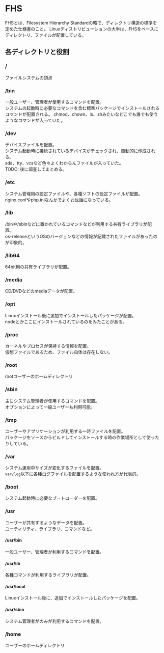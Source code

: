 # FHS

FHSとは、Filesystem Hierarchy Standardの略で、ディレクトリ構造の標準を定めた仕様書のこと。
Linuxディストリビューションの大半は、FHSをベースにディレクトリ、ファイルが配置している。

## 各ディレクトリと役割

### /
ファイルシステムの頂点

### /bin
一般ユーザー、管理者が使用するコマンドを配置。  
システムの起動時に必要なコマンドを含む標準パッケージでインストールされるコマンドが配置される。
chmod、chown、ls、shみたいなどこでも誰でも使うようなコマンドが入っていた。

### /dev
デバイスファイルを配置。  
システム起動時に接続されているデバイスがチェックされ、自動的に作成される。  
sda、tty、vcsなど色々よくわからんファイルが入っていた。  
TODO: 後に調査してまとめる。

### /etc
システム管理用の設定ファイルや、各種ソフトの設定ファイルが配置。  
nginx.confやphp.iniなんかでよくお世話になっている。

### /lib
/binや/sbinなどに置かれているコマンドなどが利用する共有ライブラリが配置。  
os-releaseというOSのバージョンなどの情報が記載されたファイルがあったのが印象的。

### /lib64
64bit用の共有ライブラリが配置。

### /media
CD/DVDなどのmediaデータが配置。

### /opt
Linuxインストール後に追加でインストールしたパッケージが配置。  
nodeとかここにインストールされているのをみたことがある。

### /proc
カーネルやプロセスが保持する情報を配置。  
仮想ファイルであるため、ファイル自体は存在しない。

### /root
rootユーザーのホームディレクトリ

### /sbin
主にシステム管理者が使用するコマンドを配置。  
オプションによって一般ユーザーも利用可能。

### /tmp
ユーザーやアプリケーションが利用する一時ファイルを配置。  
パッケージをソースからビルドしてインストールする時の作業場所として使ったりしている。

### /var
システム運用中サイズが変化するファイルを配置。  
`var/log`以下に各種ログファイルを配置するような使われ方が代表的。

### /boot
システム起動時に必要なブートローダーを配置。

### /usr
ユーザーが共有するようなデータを配置。  
ユーティリティ、ライブラリ、コマンドなど。

#### /usr/bin
一般ユーザー、管理者が利用するコマンドを配置。

#### /usr/lib
各種コマンドが利用するライブラリが配置。

#### /usr/local
Linuxインストール後に、追加でインストールしたパッケージを配置。

#### /usr/sbin
システム管理者がのみが利用するコマンドを配置。  

### /home
ユーザーのホームディレクトリ
